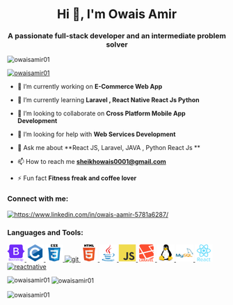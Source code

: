 <h1 align="center">Hi 👋, I'm Owais Amir</h1>
<h3 align="center">A passionate full-stack developer and an intermediate problem solver</h3>

<p align="left"> <img src="https://komarev.com/ghpvc/?username=owaisamir01&label=Profile%20views&color=0e75b6&style=flat" alt="owaisamir01" /> </p>

<p align="left"> <a href="https://github.com/ryo-ma/github-profile-trophy"><img src="https://github-profile-trophy.vercel.app/?username=owaisamir01" alt="owaisamir01" /></a> </p>

- 🔭 I’m currently working on **E-Commerce Web App**

- 🌱 I’m currently learning **Laravel , React Native React Js Python**

- 👯 I’m looking to collaborate on **Cross Platform Mobile App Development**

- 🤝 I’m looking for help with **Web Services Development**

- 💬 Ask me about **React JS, Laravel, JAVA , Python React Js **

- 📫 How to reach me **sheikhowais0001@gmail.com**

- ⚡ Fun fact **Fitness freak and coffee lover**

<h3 align="left">Connect with me:</h3>
<p align="left">
<a href="https://linkedin.com/in/https://www.linkedin.com/in/owais-aamir-5781a6287/" target="blank"><img align="center" src="https://raw.githubusercontent.com/rahuldkjain/github-profile-readme-generator/master/src/images/icons/Social/linked-in-alt.svg" alt="https://www.linkedin.com/in/owais-aamir-5781a6287/" height="30" width="40" /></a>
</p>

<h3 align="left">Languages and Tools:</h3>
<p align="left"> <a href="https://getbootstrap.com" target="_blank" rel="noreferrer"> <img src="https://raw.githubusercontent.com/devicons/devicon/master/icons/bootstrap/bootstrap-plain-wordmark.svg" alt="bootstrap" width="40" height="40"/> </a> <a href="https://www.cprogramming.com/" target="_blank" rel="noreferrer"> <img src="https://raw.githubusercontent.com/devicons/devicon/master/icons/c/c-original.svg" alt="c" width="40" height="40"/> </a> <a href="https://www.w3schools.com/css/" target="_blank" rel="noreferrer"> <img src="https://raw.githubusercontent.com/devicons/devicon/master/icons/css3/css3-original-wordmark.svg" alt="css3" width="40" height="40"/> </a> <a href="https://git-scm.com/" target="_blank" rel="noreferrer"> <img src="https://www.vectorlogo.zone/logos/git-scm/git-scm-icon.svg" alt="git" width="40" height="40"/> </a> <a href="https://www.w3.org/html/" target="_blank" rel="noreferrer"> <img src="https://raw.githubusercontent.com/devicons/devicon/master/icons/html5/html5-original-wordmark.svg" alt="html5" width="40" height="40"/> </a> <a href="https://www.java.com" target="_blank" rel="noreferrer"> <img src="https://raw.githubusercontent.com/devicons/devicon/master/icons/java/java-original.svg" alt="java" width="40" height="40"/> </a> <a href="https://developer.mozilla.org/en-US/docs/Web/JavaScript" target="_blank" rel="noreferrer"> <img src="https://raw.githubusercontent.com/devicons/devicon/master/icons/javascript/javascript-original.svg" alt="javascript" width="40" height="40"/> </a> <a href="https://laravel.com/" target="_blank" rel="noreferrer"> <img src="https://raw.githubusercontent.com/devicons/devicon/master/icons/laravel/laravel-plain-wordmark.svg" alt="laravel" width="40" height="40"/> </a> <a href="https://www.linux.org/" target="_blank" rel="noreferrer"> <img src="https://raw.githubusercontent.com/devicons/devicon/master/icons/linux/linux-original.svg" alt="linux" width="40" height="40"/> </a> <a href="https://www.mysql.com/" target="_blank" rel="noreferrer"> <img src="https://raw.githubusercontent.com/devicons/devicon/master/icons/mysql/mysql-original-wordmark.svg" alt="mysql" width="40" height="40"/> </a> <a href="https://reactjs.org/" target="_blank" rel="noreferrer"> <img src="https://raw.githubusercontent.com/devicons/devicon/master/icons/react/react-original-wordmark.svg" alt="react" width="40" height="40"/> </a> <a href="https://reactnative.dev/" target="_blank" rel="noreferrer"> <img src="https://reactnative.dev/img/header_logo.svg" alt="reactnative" width="40" height="40"/> </a> </p>

<p><img align="left" src="https://github-readme-stats.vercel.app/api/top-langs?username=owaisamir01&show_icons=true&locale=en&layout=compact" alt="owaisamir01" /></p>

<p>&nbsp;<img align="center" src="https://github-readme-stats.vercel.app/api?username=owaisamir01&show_icons=true&locale=en" alt="owaisamir01" /></p>

<p><img align="center" src="https://github-readme-streak-stats.herokuapp.com/?user=owaisamir01&" alt="owaisamir01" /></p>

